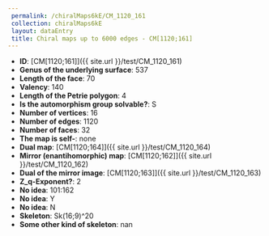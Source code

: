 ```yaml
--- 
 permalink: /chiralMaps6kE/CM_1120_161 
 collection: chiralMaps6kE
 layout: dataEntry
 title: Chiral maps up to 6000 edges - CM[1120;161]
---
```


- **ID**: [CM[1120;161]]({{ site.url }}/test/CM_1120_161)
- **Genus of the underlying surface**: 537
- **Length of the face**: 70
- **Valency**: 140
- **Length of the Petrie polygon**: 4
- **Is the automorphism group solvable?**: S
- **Number of vertices**: 16
- **Number of edges**: 1120
- **Number of faces**: 32
- **The map is self-**: none
- **Dual map**: [CM[1120;164]]({{ site.url }}/test/CM_1120_164)
- **Mirror (enantihomorphic) map**: [CM[1120;162]]({{ site.url }}/test/CM_1120_162)
- **Dual of the mirror image**: [CM[1120;163]]({{ site.url }}/test/CM_1120_163)
- **Z_q-Exponent?**: 2
- **No idea**:  101:162
- **No idea**: Y
- **No idea**: N
- **Skeleton**: Sk(16;9)^20
- **Some other kind of skeleton**: nan
